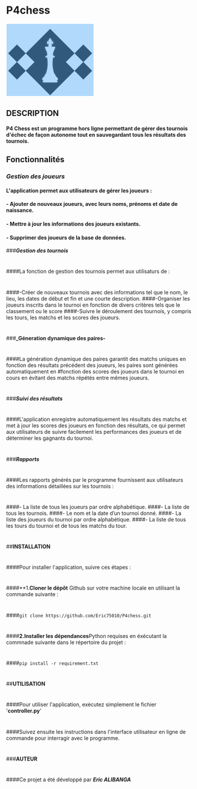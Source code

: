 # P4chess
![Développez un programme logiciel en Python](P4_Chess.png)
## **DESCRIPTION**

#### P4 Chess est un programme hors ligne permettant de gérer des tournois d'échec de façon autonome tout en sauvegardant tous les résultats des tournois.


## **Fonctionnalités**


### **_Gestion des joueurs_**


#### L'application permet aux utilisateurs de gérer les joueurs : 

#### - Ajouter de nouveaux joueurs, avec leurs noms, prénoms et date de naissance.
#### - Mettre à jour les informations des joueurs existants.
#### - Supprimer des joueurs de la base de données.

###**_Gestion des tournois_**
#
####La fonction de gestion des tournois permet aux utilisaturs de : 
#
####-Créer de nouveaux tournois avec des informations tel que le nom, le lieu, les dates de début et fin et une courte description.
####-Organiser les joueurs inscrits dans le tournoi en fonction de divers critères tels que le classement ou le score
####-Suivre le déroulement des tournois, y compris les tours, les matchs et les scores des joueurs.
#
###**_Géneration dynamique des paires-**
#
####La génération dynamique des paires garantit des matchs uniques en fonction des résultats précédent des joueurs, les paires sont générées automatiquement en #fonction des scores des joueurs dans le tournoi en cours en évitant des matchs répétés entre mêmes joueurs.
#
###**_Suivi des résultats_**
#
####L'application enregistre automatiquement les résultats des matchs et met à jour les scores des joueurs en fonction des résultats, ce qui permet aux utilisateurs de suivre facilement les performances des joueurs et de déterminer les gagnants du tournoi.
#
###**_Rapports_**
#
####Les rapports générés par le programme fournissent aux utilisateurs des informations détaillées sur les tournois :
#
####- La liste de tous les joueurs par ordre alphabétique.
####- La liste de tous les tournois.
####- Le nom et la date d’un tournoi donné.
####- La liste des joueurs du tournoi par ordre alphabétique.
####- La liste de tous les tours du tournoi et de tous les matchs du tour.
#
##**INSTALLATION**
#
####Pour installer l'application, suivre ces étapes : 
#
####**1.**Cloner le dépôt** Github sur votre machine locale en utilisant la commande suivante :
#
####```git clone https://github.com/Eric75010/P4chess.git```
#
####**2.Installer les dépendances**Python requises en éxécutant la commnade suivante dans le répertoire du projet :
#
####```pip install -r requirement.txt```
#
#
##**UTILISATION**
#
####Pour utiliser l'application, exécutez simplement le fichier '**__controller.py__**'
#
####Suivez ensuite les instructions dans l'interface utilisateur en ligne de commande pour interragir avec le programme.
#
#
###**AUTEUR**
#
####Ce projet a été développé par **_Eric ALIBANGA_**

